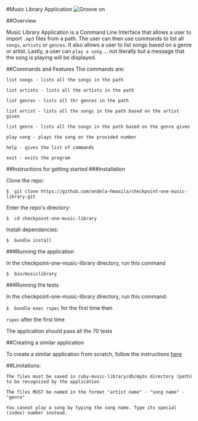 #Music Library Application
![Groove on](http://classroom.tis.edu.mo/grade1/wp-content/uploads/sites/4/2016/06/music.jpg)

##Overview

Music Library Application is a Command Line Interface that allows a user to import `.mp3` files from a path. 
The user can then use commands to list all `songs`, `artists` or `genres`. It also allows a user to list songs based on a genre or artist. Lastly, a user can `play a song` ... not literally but a message that the song is playing will be displayed.

##Commands and Features
The commands are:
    
    list songs - lists all the songs in the path
    
    list artists - lists all the artists in the path
    
    list genres - lists all thr genres in the path
    
    list artist - lists all the songs in the path based on the artist given
    
    list genre - lists all the songs in the path based on the genre given
    
    play song - plays the song on the provided number
    
    help - gives the list of commands
    
    exit - exits the program
    
##Instructions for getting started
###Installation

Clone the repo: 
    
    $  git clone https://github.com/andela-hmasila/checkpoint-one-music-library.git

Enter the repo's directory: 
    
    $  cd checkpoint-one-music-library

Install dependancies:
    
    $  bundle install

###Running the application

In the checkpoint-one-music-library directory, run this command
    
    $  bin/musiclibrary
    
###Running the tests

In the checkpoint-one-music-library directory, run this command:
   
`$  bundle exec rspec` for the first time then 

`rspec` after the first time

The application should pass all the 70 tests    

##Creating a similar application

To create a similar application from scratch, follow the instructions [here](https://github.com/andela-hmasila/checkpoint-one-music-library/wiki/Instructions-of-creating-the-music-library-application)

##Limitations:
    
    The files must be saved in ruby-music-library/db/mp3s directory (path) to be recognised by the application
    
    The files MUST be named in the format "artist name" - "song name" - "genre"
    
    You cannot play a song by typing the song name. Type its special (index) number instead.
